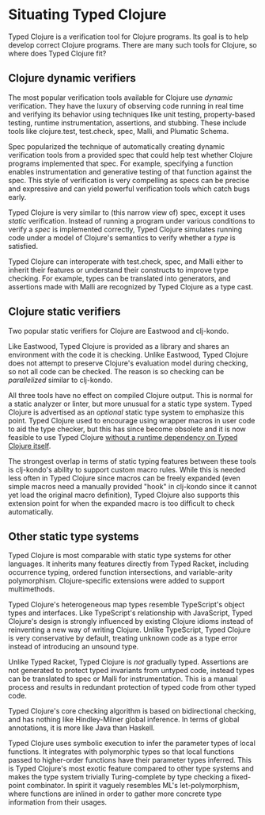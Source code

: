 # Situating Typed Clojure

Typed Clojure is a verification tool for Clojure programs. Its goal is to
help develop correct Clojure programs.
There are many such tools for Clojure, so where does Typed Clojure fit?

## Clojure dynamic verifiers

The most popular verification tools available for Clojure use _dynamic_ verification.
They have the luxury of observing code running in real time and verifying
its behavior using
techniques like unit testing, property-based testing, runtime
instrumentation, assertions, and stubbing.
These include tools like clojure.test, test.check, spec, Malli,
and Plumatic Schema.

Spec popularized the technique of
automatically creating dynamic verification tools from a provided spec that could
help test whether Clojure programs implemented that spec.
For example, specifying a function enables instrumentation
and generative testing of that function against the spec.
This style of verification is very compelling as specs can be precise and expressive
and can yield powerful verification tools which catch bugs early.

Typed Clojure is very similar to (this narrow view of) spec, except it uses
_static_ verification.
Instead of running a program under various conditions to verify a _spec_
is implemented correctly,
Typed Clojure simulates running code
under a model of Clojure's semantics to verify whether a _type_ is satisfied.

Typed Clojure can interoperate with test.check, spec, and Malli
either to inherit their features or understand their constructs to
improve type checking. For example, types can be translated into generators,
and assertions made with Malli are recognized by Typed Clojure
as a type cast.

<!--
Typed Clojure's types are similar to spec or Malli schemas.
Heterogenous map types are the 
-->


## Clojure static verifiers

Two popular static verifiers for Clojure are Eastwood and clj-kondo.

Like Eastwood, Typed Clojure is provided as a library and shares an environment with
the code it is checking.
Unlike Eastwood, Typed Clojure does not attempt to preserve Clojure's
evaluation model during checking, so not all code can be checked.
The reason is so checking can be _parallelized_ similar to clj-kondo.

All three tools have no effect on compiled Clojure output.
This is normal for a static analyzer or linter, but more unusual
for a static type system. Typed Clojure is advertised
as an _optional_ static type system to emphasize this point.
Typed Clojure used to encourage using wrapper macros in user
code to aid the type checker, but this has since become
obsolete and it is now feasible to use Typed Clojure
[without a runtime dependency on Typed Clojure itself](https://github.com/typedclojure/typedclojure/tree/main/example-projects/zero-deps).

The strongest overlap in terms of static typing features
between these tools is clj-kondo's ability to support custom macro
rules. While this is needed less often in Typed Clojure since macros
can be freely expanded (even simple macros need a manually provided
"hook" in clj-kondo since
it cannot yet load the original macro definition), Typed Clojure
also supports this extension point for when the expanded macro is
too difficult to check automatically.

## Other static type systems

Typed Clojure is most comparable with static type systems for other
languages. It inherits many features directly from Typed Racket,
including occurrence typing,
ordered function intersections, and variable-arity polymorphism.
Clojure-specific extensions were added to support multimethods.

Typed Clojure's heterogeneous map types resemble TypeScript's
object types and interfaces. Like TypeScript's relationship with JavaScript,
Typed Clojure's design is strongly influenced by existing Clojure idioms
instead of reinventing a new way of writing Clojure.
Unlike TypeScript, Typed Clojure is very conservative by default,
treating unknown code as a type error instead of introducing
an unsound type.

Unlike Typed Racket, Typed Clojure is _not_ gradually typed.
Assertions are not generated to protect typed invariants from untyped code,
instead types can be translated to spec or Malli for instrumentation.
This is a manual process and results in redundant protection of typed
code from other typed code.

Typed Clojure's core checking algorithm is based on bidirectional checking,
and has nothing like Hindley-Milner global inference.
In terms of global annotations, it is more like Java than Haskell.

Typed Clojure uses symbolic execution to infer the parameter types
of local functions. It integrates with polymorphic types
so that local functions passed to higher-order functions have their
parameter types inferred.
This is Typed Clojure's most exotic feature compared to other type systems
and makes the type system trivially Turing-complete by type checking
a fixed-point combinator.
In spirit it vaguely resembles ML's let-polymorphism, where functions are
inlined in order to gather more concrete type information from their usages.


<!--
Dynamic verification works well for many Clojure applications,
especially checking "the edges" of programs. If you are happy
with the correctness and testing duration of your programs
you probably don't need Typed Clojure.

Some common problems with dynamic verification are

- the overhead of runtime checking and generative testing
- difficult to interpret and non-local error messages
- suboptimal support for higher-order functions, mutation,
  and channels.
  -->
